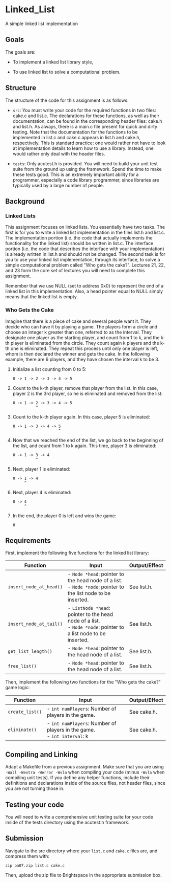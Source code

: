 # Linked_List
 A simple linked list implementation


## Goals

The goals  are:

* To implement a linked list library style,

* To use linked list to solve a computational problem.

## Structure

The structure of the code for this assignment is as follows:

* `src`: You must write your code for the required functions in two files: cake.c and list.c. The declarations for these functions, as well as their documentation, can be found in the corresponding header files: cake.h and list.h. As always, there is a main.c file present for quick and dirty testing. Note that the documentation for the functions to be implemented in list.c and cake.c appears in list.h and cake.h, respectively. This is standard practice: one would rather not have to look at implementation details to learn how to use a library. Instead, one would rather only deal with the header files.

* `tests`: Only acutest.h is provided. You will need to build your unit test suite from the ground up using the framework. Spend the time to make these tests good. This is an extremely important ability for a programmer, especially a code library programmer, since libraries are typically used by a large number of people.

## Background

### Linked Lists

This assignment focuses on linked lists. You essentially have two tasks. The first is for you to write a linked list implementation in the files list.h and list.c. The implementation portion (i.e. the code that actually implements the functionality for the linked list) should be written in list.c. The interface portion (i.e. the code that describes the interface with your implementation) is already written in list.h and should not be changed. The second task is for you to use your linked list implementation, through its interface, to solve a simple computational problem called "Who gets the cake?". Lectures 21, 22, and 23 form the core set of lectures you will need to complete this assignment.

Remember that we use NULL (set to address 0x0) to represent the end of a linked list in this implementation. Also, a head pointer equal to NULL simply means that the linked list is empty.

### Who Gets the Cake

Imagine that there is a piece of cake and several people want it. They decide who can have it by playing a game. The players form a circle and choose an integer k greater than one, referred to as the interval. They designate one player as the starting player, and count from 1 to k, and the k-th player is eliminated from the circle. They count again k players and the k-th one is eliminated. They repeat this process until only one player is left, whom is then declared the winner and gets the cake. In the following example, there are 6 players, and they have chosen the interval k to be 3.

1. Initialize a list counting from 0 to 5:
    ```
    0 -> 1 -> 2 -> 3 -> 4 -> 5
    ```
2. Count to the k-th player, remove that player from the list. In this case, player 2 is the 3rd player, so he is eliminated and removed from the list:

    ```
    0 -> 1 -> 2 -> 3 -> 4 -> 5
              ^
    ```

3. Count to the k-th player again. In this case, player 5 is eliminated:

    ```
    0 -> 1 -> 3 -> 4 -> 5
                        ^
    ```

4. Now that we reached the end of the list, we go back to the beginning of the list, and count from 1 to k again. This time, player 3 is eliminated:

    ```
    0 -> 1 -> 3 -> 4
              ^
    ```

5. Next, player 1 is eliminated:

    ```
    0 -> 1 -> 4
         ^
    ```

6. Next, player 4 is eliminated:

    ```
    0 -> 4
         ^
    ```

7. In the end, the player 0 is left and wins the game:

    ```
    0
    ```

## Requirements

First, implement the following five functions for the linked list library:

| Function | Input | Output/Effect |
|---|---|---|
| `insert_node_at_head()` | - `Node *head`: pointer to the head node of a list. <br>- `Node *node`: pointer to the list node to be inserted. | See list.h. |
| `insert_node_at_tail()` | - `ListNode *head`: pointer to the head node of a list. <br>- `Node *node`: pointer to a list node to be inserted. | See list.h. |
| `get_list_length()` | - `Node *head`: pointer to the head node of a list. | See list.h. |
| `free_list()` | - `Node *head`: pointer to the head node of a list. | See list.h. |

Then, implement the following two functions for the "Who gets the cake?" game logic:

| Function | Input | Output/Effect |
|---|---|---|
| `create_list()` | - `int numPlayers`: Number of players in the game. | See cake.h. |
| `eliminate()` | - `int numPlayers`: Number of players in the game. <br>- `int interval`: k | See cake.h. |

## Compiling and Linking

Adapt a Makefile from a previous assignment. Make sure that you are using `-Wall -Wextra -Werror -Wvla` when compiling your code (minus `-Wvla` when compiling unit tests). If you define any helper functions, include their definitions and declarations inside of the source files, not header files, since you are not turning those in.

## Testing your code

You will need to write a comprehensive unit testing suite for your code inside of the tests directory using the acutest.h framework.

## Submission

Navigate to the src directory where your `list.c` and `cake.c` files are, and compress them with:

```
zip pa07.zip list.c cake.c
```

Then, upload the zip file to Brightspace in the appropriate submission box.

